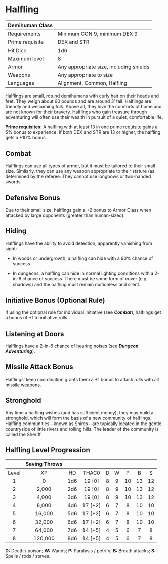 # Halfling

| Demihuman Class |                                            |
| --------------- | ------------------------------------------ |
| Requirements    | Minimum CON 9, minimum DEX 9               |
| Prime requisite | DEX and STR                                |
| Hit Dice        | 1d6                                        |
| Maximum level   | 8                                          |
| Armor          | Any appropriate size, including shields |
| Weapons         | Any appropriate to size                    |
| Languages       | Alignment, Common, Halfling                |


Halflings are small, rotund demihumans with curly hair on their heads and feet. They weigh about 60 pounds and are around 3’ tall. Halflings are friendly and welcoming folk. Above all, they love the comforts of home and are not known for their bravery. Halflings who gain treasure through adventuring will often use their wealth in pursuit of a quiet, comfortable life.

**Prime requisites:** A halfling with at least 13 in one prime requisite gains a 5% bonus to experience. If both DEX and STR are 13 or higher, the halfling gets a +10% bonus.

## Combat

Halflings can use all types of armor, but it must be tailored to their small size. Similarly, they can use any weapon appropriate to their stature (as determined by the referee. They cannot use longbows or two-handed swords.

## Defensive Bonus

Due to their small size, halflings gain a +2 bonus to Armor Class when attacked by large opponents (greater than human-sized).

## Hiding

Halflings have the ability to avoid detection, apparently vanishing from sight:

- In woods or undergrowth, a halfling can hide with a 90% chance of success.

- In dungeons, a halfling can hide in normal lighting conditions with a 2-in-6 chance of success. There must be some form of cover (e.g. shadows) and the halfling must remain motionless and silent.

## Initiative Bonus (Optional Rule)

If using the optional rule for individual initiative (see ***Combat***), halflings get a bonus of +1 to initiative rolls.

## Listening at Doors

Halflings have a 2-in-6 chance of hearing noises (see ***Dungeon Adventuring***).

## Missile Attack Bonus

Halflings’ keen coordination grants them a +1 bonus to attack rolls with all missile weapons.

## Stronghold

Any time a halfling wishes (and has sufficient money), they may build a stronghold, which will form the basis of a new community of halflings. Halfling communities—known as Shires—are typically located in the gentle countryside of little rivers and rolling hills. The leader of the community is called the Sheriff.

## Halfling Level Progression

|       | Saving Throws |      |         |      |      |      |      |      |
| :---: | :-----------: | :--: | :-----: | :--: | :--: | :--: | :--: | :--: |
| Level |      XP       |  HD  |  THAC0  |  D   |  W   |  P   |  B   |  S   |
|   1   |       0       | 1d6  | 19 [0]  |  8   |  9   |  10  |  13  |  12  |
|   2   |     2,000     | 2d6  | 19 [0]  |  8   |  9   |  10  |  13  |  12  |
|   3   |     4,000     | 3d6  | 19 [0]  |  8   |  9   |  10  |  13  |  12  |
|   4   |     8,000     | 4d6  | 17 [+2] |  6   |  7   |  8   |  10  |  10  |
|   5   |    16,000     | 5d6  | 17 [+2] |  6   |  7   |  8   |  10  |  10  |
|   6   |    32,000     | 6d6  | 17 [+2] |  6   |  7   |  8   |  10  |  10  |
|   7   |    64,000     | 7d6  | 14 [+5] |  4   |  5   |  6   |  7   |  8   |
|   8   |    120,000    | 8d6  | 14 [+5] |  4   |  5   |  6   |  7   |  8   |

**D:** Death / poison; **W:** Wands; **P:** Paralysis / petrify; **B:** Breath attacks; **S:** Spells / rods / staves.